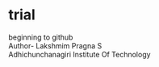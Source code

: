 # trial
beginning to github
<br>
Author- Lakshmim Pragna S
<br>
Adhichunchanagiri Institute Of Technology


